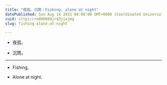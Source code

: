 ```yaml
---
title: "夜孤、沉筒｜Fishing, alone at night"
datePublished: Sun Aug 14 2011 04:00:00 GMT+0000 (Coordinated Universal Time)
cuid: cltpirrre000609jr43jiajmg
slug: fishing-alone-at-night

---
```


* 夜孤、
    
* 沉筒。
    

---

* Fishing,
    
* Alone at night.